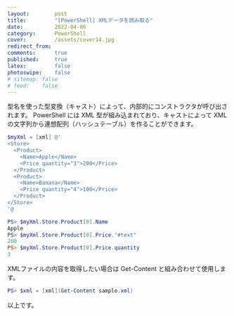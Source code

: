 ```yaml
---
layout:        post
title:         "[PowerShell] XMLデータを読み取る"
date:          2022-04-06
category:      PowerShell
cover:         /assets/cover14.jpg
redirect_from:
comments:      true
published:     true
latex:         false
photoswipe:    false
# sitemap: false
# feed:    false
---
```


型名を使った型変換（キャスト）によって、内部的にコンストラクタが呼び出されます。
PowerShell には XML 型が組み込まれており、キャストによって XML の文字列から連想配列（ハッシュテーブル）を作ることができます。

```ps1
$myXml = [xml] @'
<Store>
  <Product>
    <Name>Apple</Name>
    <Price quantity="3">200</Price>
  </Product>
  <Product>
    <Name>Banana</Name>
    <Price quantity="4">100</Price>
  </Product>
</Store>
'@

PS> $myXml.Store.Product[0].Name
Apple
PS> $myXml.Store.Product[0].Price."#text"
200
PS> $myXml.Store.Product[0].Price.quantity
3
```

XMLファイルの内容を取得したい場合は Get-Content と組み合わせて使用します。
```ps1
PS> $xml = [xml](Get-Content sample.xml)
```

以上です。
